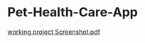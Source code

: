 # Pet-Health-Care-App
[working project Screenshot.pdf](https://github.com/user-attachments/files/21302619/working.project.Screenshot.pdf)
